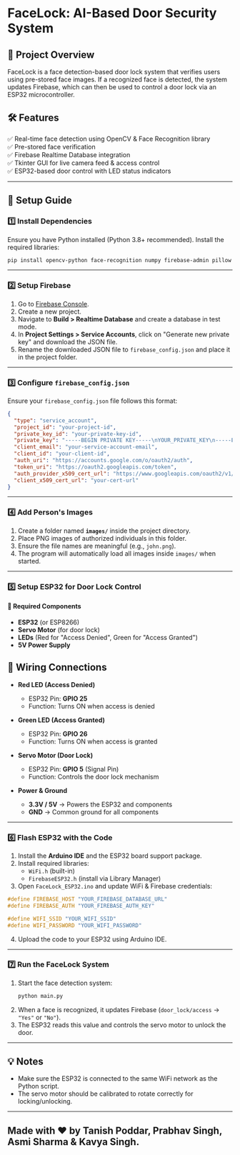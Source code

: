 # FaceLock: AI-Based Door Security System  

## 📌 Project Overview  
FaceLock is a face detection-based door lock system that verifies users using pre-stored face images. If a recognized face is detected, the system updates Firebase, which can then be used to control a door lock via an ESP32 microcontroller.  

## 🛠 Features  
✅ Real-time face detection using OpenCV & Face Recognition library  
✅ Pre-stored face verification  
✅ Firebase Realtime Database integration  
✅ Tkinter GUI for live camera feed & access control  
✅ ESP32-based door control with LED status indicators  

---

## 🚀 Setup Guide  

### 1️⃣ Install Dependencies  
Ensure you have Python installed (Python 3.8+ recommended). Install the required libraries:  
```sh
pip install opencv-python face-recognition numpy firebase-admin pillow
```  

---

### 2️⃣ Setup Firebase  
1. Go to [Firebase Console](https://console.firebase.google.com/).  
2. Create a new project.  
3. Navigate to **Build > Realtime Database** and create a database in test mode.  
4. In **Project Settings > Service Accounts**, click on "Generate new private key" and download the JSON file.  
5. Rename the downloaded JSON file to `firebase_config.json` and place it in the project folder.  

---

### 3️⃣ Configure `firebase_config.json`  
Ensure your `firebase_config.json` file follows this format:  
```json
{
  "type": "service_account",
  "project_id": "your-project-id",
  "private_key_id": "your-private-key-id",
  "private_key": "-----BEGIN PRIVATE KEY-----\nYOUR_PRIVATE_KEY\n-----END PRIVATE KEY-----\n",
  "client_email": "your-service-account-email",
  "client_id": "your-client-id",
  "auth_uri": "https://accounts.google.com/o/oauth2/auth",
  "token_uri": "https://oauth2.googleapis.com/token",
  "auth_provider_x509_cert_url": "https://www.googleapis.com/oauth2/v1/certs",
  "client_x509_cert_url": "your-cert-url"
}
```  

---

### 4️⃣ Add Person's Images  
1. Create a folder named **`images/`** inside the project directory.  
2. Place PNG images of authorized individuals in this folder.  
3. Ensure the file names are meaningful (e.g., `john.png`).  
4. The program will automatically load all images inside `images/` when started.  

---

### 5️⃣ Setup ESP32 for Door Lock Control  
#### 🔧 Required Components  
- **ESP32** (or ESP8266)  
- **Servo Motor** (for door lock)  
- **LEDs** (Red for "Access Denied", Green for "Access Granted")  
- **5V Power Supply**  

## 🔌 Wiring Connections

- **Red LED (Access Denied)**
  - ESP32 Pin: **GPIO 25**
  - Function: Turns ON when access is denied

- **Green LED (Access Granted)**
  - ESP32 Pin: **GPIO 26**
  - Function: Turns ON when access is granted

- **Servo Motor (Door Lock)**
  - ESP32 Pin: **GPIO 5** (Signal Pin)
  - Function: Controls the door lock mechanism

- **Power & Ground**
  - **3.3V / 5V** → Powers the ESP32 and components  
  - **GND** → Common ground for all components

---

### 6️⃣ Flash ESP32 with the Code  
1. Install the **Arduino IDE** and the ESP32 board support package.  
2. Install required libraries:  
   - `WiFi.h` (built-in)  
   - `FirebaseESP32.h` (install via Library Manager)  
3. Open `FaceLock_ESP32.ino` and update WiFi & Firebase credentials:  
```cpp
#define FIREBASE_HOST "YOUR_FIREBASE_DATABASE_URL"
#define FIREBASE_AUTH "YOUR_FIREBASE_AUTH_KEY"

#define WIFI_SSID "YOUR_WIFI_SSID"
#define WIFI_PASSWORD "YOUR_WIFI_PASSWORD"
```  
4. Upload the code to your ESP32 using Arduino IDE.  

---

### 7️⃣ Run the FaceLock System  
1. Start the face detection system:  
   ```sh
   python main.py
   ```  
2. When a face is recognized, it updates Firebase (`door_lock/access` → `"Yes"` or `"No"`).  
3. The ESP32 reads this value and controls the servo motor to unlock the door.  

---

## 💡 Notes  
- Make sure the ESP32 is connected to the same WiFi network as the Python script.  
- The servo motor should be calibrated to rotate correctly for locking/unlocking.  

---

## Made with ❤️ by Tanish Poddar, Prabhav Singh, Asmi Sharma & Kavya Singh.

